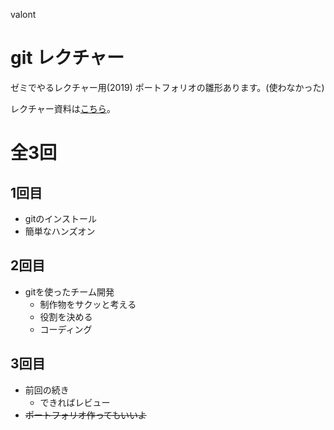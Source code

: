 valont

# git レクチャー
ゼミでやるレクチャー用(2019)
ポートフォリオの雛形あります。(使わなかった)

レクチャー資料は[こちら](https://drive.google.com/drive/folders/1Ej3Mvi0UateJv7wx8aGMv-hi5FSWf9ve?usp=sharing)。

# 全3回
## 1回目
- gitのインストール
- 簡単なハンズオン

## 2回目
- gitを使ったチーム開発
    - 制作物をサクッと考える
    - 役割を決める
    - コーディング

## 3回目
- 前回の続き
    - できればレビュー
- ~~ポートフォリオ作ってもいいよ~~
